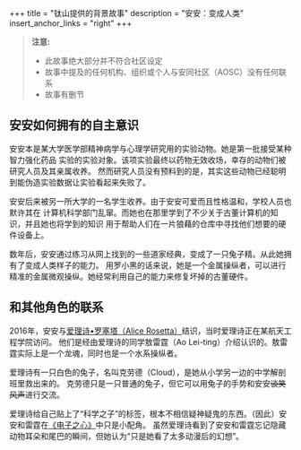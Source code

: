 +++
title = "钛山提供的背景故事"
description = "安安：变成人类"
insert_anchor_links = "right"
+++

> **注意:**
> - 此故事绝大部分并不符合社区设定
> - 故事中提及的任何机构、组织或个人与安同社区（AOSC）没有任何联系
> - 故事有删节

## 安安如何拥有的自主意识

安安本是某大学医学部精神病学与心理学研究用的实验动物。她是第一批接受某种智力强化药品
实验的实验对象。该项实验最终以药物无效收场，幸存的动物们被研究人员及其亲属收养。
然而研究人员没有预料到的是，其实这些动物已经聪明到能伪造实验数据让实验看起来失败了。

安安后来被另一所大学的一名学生收养。由于安安可爱而且性格温和，学校人员也默许其在
计算机科学部门乱窜。而她也在那里学到了不少关于古董计算机的知识，并且她也将学到的知识
用于帮助人们在一片狼藉的仓库中寻找他们想要的硬件设备上。

数年后，安安通过练习从网上找到的一些道家经典，变成了一只兔子精。从此她拥有了变成人类样子的能力。
用罗小黑的话来说，她是一个金属操纵者，可以进行精准的金属微观操纵。她经常利用自己的能力来修复坏掉的古董硬件。

## 和其他角色的联系

2016年，安安与[爱理诗•罗塞塔（Alice Rosetta）](https://twitter.com/TysonTanX/status/1223761663612129280?s=19)结识，当时爱理诗正在某航天工程学院访问。
他们是经由爱理诗的同学敖雷霆（Ao Lei-ting）介绍认识的。敖雷霆实际上是一个龙魂，同时也是一个水系操纵者。

爱理诗有一只白色的兔子，名叫克劳德（Cloud），是她从小学另一边的中学解剖班里救出来的。
克劳德只是一只普通的兔子，但它可以用兔子的手势和安安~~谈笑风声~~进行交流。

爱理诗给自己贴上了“科学之子”的标签，根本不相信疑神疑鬼的东西。（因此）安安和雷霆在[《电子之心》](https://tysontan.com/electric-hearts-zh/)中只是小配角。
虽然爱理诗看到了安安和雷霆忘记隐藏动物耳朵和尾巴的瞬间，但她认为“只是她看了太多动漫后的幻想”。
